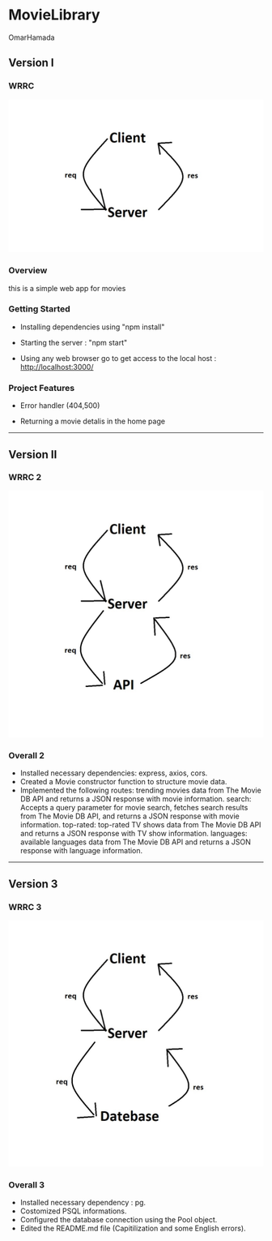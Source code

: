 # MovieLibrary

OmarHamada

## Version I

### WRRC

![Alt text](WRRC.jpg)

### Overview

this is a simple web app for movies

### Getting Started

- Installing dependencies using "npm install"

- Starting the server : "npm start"

- Using any web browser go to get access to the local host : <http://localhost:3000/>

### Project Features

- Error handler (404,500)

- Returning a movie detalis in the home page

-------------------------------

## Version II

### WRRC 2

![Alt text](WRRC%202%20API.jpg)

### Overall 2

- Installed necessary dependencies: express, axios, cors.
- Created a Movie constructor function to structure movie data.
- Implemented the following routes:
 trending movies data from The Movie DB API and returns a JSON response with movie information.
 search: Accepts a query parameter for movie search, fetches search results from The Movie DB API, and returns a JSON response with movie information.
 top-rated: top-rated TV shows data from The Movie DB API and returns a JSON response with TV show information.
 languages: available languages data from The Movie DB API and returns a JSON response with language information.

-------------------------------

## Version 3

### WRRC 3

![Alt text](WRRC%203%20Database.jpg)

### Overall 3

- Installed necessary dependency : pg.
- Costomized PSQL informations.
- Configured the database connection using the Pool object.
- Edited the README.md file (Capitilization and some English errors).
